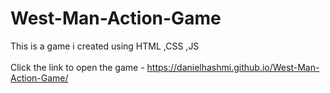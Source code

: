 # West-Man-Action-Game
This is a game i created using HTML ,CSS ,JS
<br>
<br>
Click the link to open the game - https://danielhashmi.github.io/West-Man-Action-Game/
